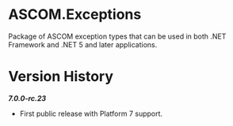 ﻿# ASCOM.Exceptions
Package of ASCOM exception types that can be used in both .NET Framework and .NET 5 and later applications.

# Version History

***7.0.0-rc.23***
* First public release with Platform 7 support.